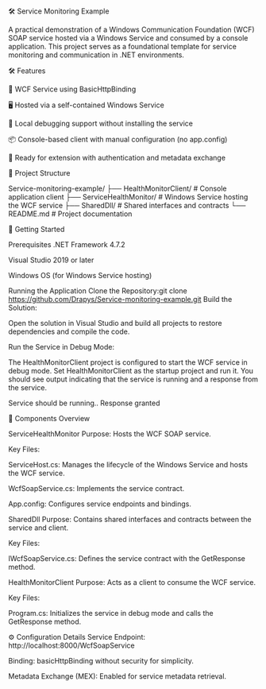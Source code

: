  🛠️ Service Monitoring Example
 
A practical demonstration of a Windows Communication Foundation (WCF) SOAP service hosted via a Windows Service and consumed by a console application. This project serves as a foundational template for service monitoring and communication in .NET environments.


🛠️ Features

🧩 WCF Service using BasicHttpBinding

🖥️ Hosted via a self-contained Windows Service

🧪 Local debugging support without installing the service

📦 Console-based client with manual configuration (no app.config)

🔐 Ready for extension with authentication and metadata exchange


📂 Project Structure

Service-monitoring-example/
├── HealthMonitorClient/       # Console application client
├── ServiceHealthMonitor/      # Windows Service hosting the WCF service
├── SharedDll/                 # Shared interfaces and contracts
└── README.md                  # Project documentation


🚀 Getting Started

Prerequisites
.NET Framework 4.7.2

Visual Studio 2019 or later

Windows OS (for Windows Service hosting)

Running the Application
Clone the Repository:git clone https://github.com/Drapys/Service-monitoring-example.git
Build the Solution:

Open the solution in Visual Studio and build all projects to restore dependencies and compile the code.

Run the Service in Debug Mode:

The HealthMonitorClient project is configured to start the WCF service in debug mode. Set HealthMonitorClient as the startup project and run it. You should see output indicating that the service is running and a response from the service.

Service should be running..
Response granted


🧩 Components Overview

ServiceHealthMonitor
Purpose: Hosts the WCF SOAP service.

Key Files:

ServiceHost.cs: Manages the lifecycle of the Windows Service and hosts the WCF service.

WcfSoapService.cs: Implements the service contract.

App.config: Configures service endpoints and bindings.

SharedDll
Purpose: Contains shared interfaces and contracts between the service and client.

Key Files:

IWcfSoapService.cs: Defines the service contract with the GetResponse method.

HealthMonitorClient
Purpose: Acts as a client to consume the WCF service.

Key Files:

Program.cs: Initializes the service in debug mode and calls the GetResponse method.


⚙️ Configuration Details
Service Endpoint: http://localhost:8000/WcfSoapService

Binding: basicHttpBinding without security for simplicity.

Metadata Exchange (MEX): Enabled for service metadata retrieval.
